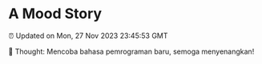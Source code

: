 # A Mood Story

⏰ Updated on Mon, 27 Nov 2023 23:45:53 GMT

💭 Thought: Mencoba bahasa pemrograman baru, semoga menyenangkan!

